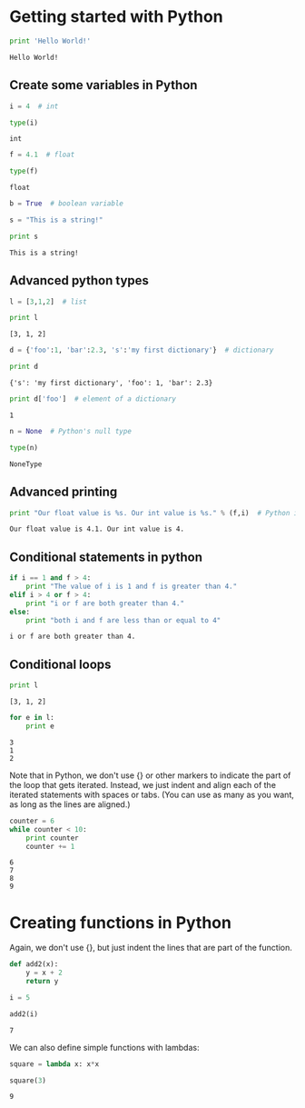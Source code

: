 
# Getting started with Python


```python
print 'Hello World!'
```

    Hello World!


## Create some variables in Python


```python
i = 4  # int
```


```python
type(i)
```




    int




```python
f = 4.1  # float
```


```python
type(f)
```




    float




```python
b = True  # boolean variable
```


```python
s = "This is a string!"
```


```python
print s
```

    This is a string!


## Advanced python types


```python
l = [3,1,2]  # list
```


```python
print l
```

    [3, 1, 2]



```python
d = {'foo':1, 'bar':2.3, 's':'my first dictionary'}  # dictionary
```


```python
print d
```

    {'s': 'my first dictionary', 'foo': 1, 'bar': 2.3}



```python
print d['foo']  # element of a dictionary
```

    1



```python
n = None  # Python's null type
```


```python
type(n)
```




    NoneType



## Advanced printing


```python
print "Our float value is %s. Our int value is %s." % (f,i)  # Python is pretty good with strings
```

    Our float value is 4.1. Our int value is 4.


## Conditional statements in python


```python
if i == 1 and f > 4:
    print "The value of i is 1 and f is greater than 4."
elif i > 4 or f > 4:
    print "i or f are both greater than 4."
else:
    print "both i and f are less than or equal to 4"

```

    i or f are both greater than 4.


## Conditional loops


```python
print l
```

    [3, 1, 2]



```python
for e in l:
    print e
```

    3
    1
    2


Note that in Python, we don't use {} or other markers to indicate the part of the loop that gets iterated.  Instead, we just indent and align each of the iterated statements with spaces or tabs. (You can use as many as you want, as long as the lines are aligned.)


```python
counter = 6
while counter < 10:
    print counter
    counter += 1
```

    6
    7
    8
    9


# Creating functions in Python

Again, we don't use {}, but just indent the lines that are part of the function.


```python
def add2(x):
    y = x + 2
    return y
```


```python
i = 5
```


```python
add2(i)
```




    7



We can also define simple functions with lambdas:


```python
square = lambda x: x*x
```


```python
square(3)
```




    9




```python

```
